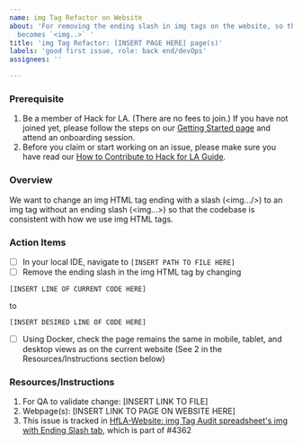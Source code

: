 ```yaml
---
name: img Tag Refactor on Website
about: 'For removing the ending slash in img tags on the website, so that `<img.../>`
  becomes `<img..>` '
title: 'img Tag Refactor: [INSERT PAGE HERE] page(s)'
labels: 'good first issue, role: back end/devOps'
assignees: ''

---
```


### Prerequisite
1. Be a member of Hack for LA. (There are no fees to join.) If you have not joined yet, please follow the steps on our [Getting Started page](https://www.hackforla.org/getting-started) and attend an onboarding session.
2. Before you claim or start working on an issue, please make sure you have read our [How to Contribute to Hack for LA Guide](https://github.com/hackforla/website/blob/gh-pages/CONTRIBUTING.md).

### Overview
We want to change an img HTML tag ending with a slash (<img.../>) to an img tag without an ending slash (<img...>) so that the codebase is consistent with how we use img HTML tags.

### Action Items
- [ ] In your local IDE, navigate to `[INSERT PATH TO FILE HERE]`
- [ ] Remove the ending slash in the img HTML tag by changing
```
[INSERT LINE OF CURRENT CODE HERE]
```
to
```
[INSERT DESIRED LINE OF CODE HERE]
```
- [ ] Using Docker, check the page remains the same in mobile, tablet, and desktop views as on the current website (See 2 in the Resources/Instructions section below)

### Resources/Instructions
1. For QA to validate change: [INSERT LINK TO FILE]
2. Webpage(s): [INSERT LINK TO PAGE ON WEBSITE HERE]
3. This issue is tracked in [HfLA-Website: img Tag Audit spreadsheet's img with Ending Slash tab](https://docs.google.com/spreadsheets/d/1cq8iLOYQkAbho2GsRAxVJYgjxDeJ9KLdx2NuL4G6vu4/edit#gid=0), which is part of #4362
